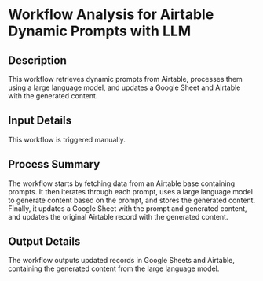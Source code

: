 # Workflow Analysis for Airtable Dynamic Prompts with LLM

## Description
This workflow retrieves dynamic prompts from Airtable, processes them using a large language model, and updates a Google Sheet and Airtable with the generated content.

## Input Details
This workflow is triggered manually.

## Process Summary
The workflow starts by fetching data from an Airtable base containing prompts. It then iterates through each prompt, uses a large language model to generate content based on the prompt, and stores the generated content. Finally, it updates a Google Sheet with the prompt and generated content, and updates the original Airtable record with the generated content.

## Output Details
The workflow outputs updated records in Google Sheets and Airtable, containing the generated content from the large language model.
